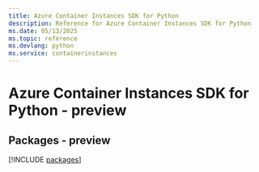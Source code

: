 ```yaml
---
title: Azure Container Instances SDK for Python
description: Reference for Azure Container Instances SDK for Python
ms.date: 05/13/2025
ms.topic: reference
ms.devlang: python
ms.service: containerinstances
---
```

# Azure Container Instances SDK for Python - preview
## Packages - preview
[!INCLUDE [packages](container-instances-index.md)]